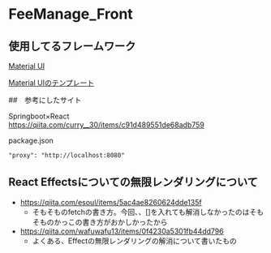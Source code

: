 # FeeManage_Front

## 使用してるフレームワーク

[Material UI](https://mui.com/material-ui/getting-started/overview/)

[Material UIのテンプレート](https://mui.com/material-ui/getting-started/templates/)


##　参考にしたサイト

Springboot×React
https://qiita.com/curry__30/items/c91d489551de68adb759

package.json

```
"proxy": "http://localhost:8080"
```

## React Effectsについての無限レンダリングについて

- https://qiita.com/esoul/items/5ac4ae8260624dde135f
  - そもそものfetchの書き方。今回、、[]を入れても解消しなかったのはそもそものかっこの書き方がおかしかったから
- https://qiita.com/wafuwafu13/items/0f4230a5301fb44dd796
  - よくある、Effectの無限レンダリングの解消について書いたもの
